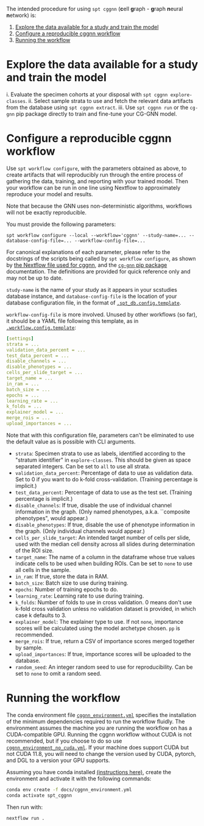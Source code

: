 The intended procedure for using `spt cggnn` (**c**ell **g**raph - **g**raph **n**eural **n**etwork) is:

1. [Explore the data available for a study and train the model](#explore-the-data-available-for-a-study-and-train-the-model)
2. [Configure a reproducible cggnn workflow](#configure-a-reproducible-cggnn-workflow)
3. [Running the workflow](#running-the-workflow)

# Explore the data available for a study and train the model

i. Evaluate the specimen cohorts at your disposal with `spt cggnn explore-classes`.
ii. Select sample strata to use and fetch the relevant data artifacts from the database using `spt cggnn extract`.
iii. Use `spt cggnn run` or the `cg-gnn` pip package directly to train and fine-tune your CG-GNN model.

# Configure a reproducible cggnn workflow

Use `spt workflow configure`, with the parameters obtained as above, to create artifacts that will reproducibly run through the entire process of gathering the data, training, and reporting with your trained model. Then your workflow can be run in one line using Nextflow to approximately reproduce your model and results.

Note that because the GNN uses non-deterministic algorithms, workflows will not be exactly reproducible.

You must provide the following parameters:

```
spt workflow configure --local --workflow='cggnn' --study-name=... --database-config-file=... --workflow-config-file=...
```

For canonical explanations of each parameter, please refer to the docstrings of the scripts being called by `spt workflow configure`, as shown by [the Nextflow file used for cggnn](spatialprofilingtoolbox/workflow/assets/cggnn.nf), and the [`cg-gnn` pip package](https://pypi.org/project/cg-gnn/) documentation. The definitions are provided for quick reference only and may not be up to date.

`study-name` is the name of your study as it appears in your scstudies database instance, and `database-config-file` is the location of your database configuration file, in the format of [`.spt_db.config.template`](https://github.com/nadeemlab/SPT/blob/main/spatialprofilingtoolbox/workflow/assets/.spt_db.config.template).

`workflow-config-file` is more involved. Unused by other workflows (so far), it should be a YAML file following this template, as in [`.workflow.config.template`](https://github.com/nadeemlab/SPT/blob/main/spatialprofilingtoolbox/workflow/assets/.workflow.config.template):

```yaml
[settings]
strata = ...
validation_data_percent = ...
test_data_percent = ...
disable_channels = ...
disable_phenotypes = ...
cells_per_slide_target = ...
target_name = ...
in_ram = ...
batch_size = ...
epochs = ...
learning_rate = ...
k_folds = ...
explainer_model = ...
merge_rois = ...
upload_importances = ...
```

Note that with this configuration file, parameters can't be eliminated to use the default value as is possible with CLI arguments.

* `strata`: Specimen strata to use as labels, identified according to the "stratum identifier" in `explore-classes`. This should be given as space separated integers. Can be set to `all` to use all strata.
* `validation_data_percent`: Percentage of data to use as validation data. Set to 0 if you want to do k-fold cross-validation. (Training percentage is implicit.)
* `test_data_percent`: Percentage of data to use as the test set. (Training percentage is implicit.)
* `disable_channels`: If true, disable the use of individual channel information in the graph. (Only named phenotypes, a.k.a. ``composite phenotypes", would appear.)
* `disable_phenotypes`: If true, disable the use of phenotype information in the graph. (Only individual channels would appear.)
* `cells_per_slide_target`: An intended target number of cells per slide, used with the median cell density across all slides during determination of the ROI size.
* `target_name`: The name of a column in the dataframe whose true values indicate cells to be used when building ROIs. Can be set to `none` to use all cells in the sample.
* `in_ram`: If true, store the data in RAM.
* `batch_size`: Batch size to use during training.
* `epochs`: Number of training epochs to do.
* `learning_rate`: Learning rate to use during training.
* `k_folds`: Number of folds to use in cross validation. 0 means don't use k-fold cross validation unless no validation dataset is provided, in which case k defaults to 3.
* `explainer_model`: The explainer type to use. If not `none`, importance scores will be calculated using the model archetype chosen. `pp` is recommended.
* `merge_rois`: If true, return a CSV of importance scores merged together by sample.
* `upload_importances`: If true, importance scores will be uploaded to the database.
* `random_seed`: An integer random seed to use for reproducibility. Can be set to `none` to omit a random seed.

# Running the workflow

The conda environment file [`cggnn_environment.yml`](cggnn_environment.yml) specifies the installation of the minimum dependencies required to run the workflow fluidly. The environment assumes the machine you are running the workflow on has a CUDA-compatible GPU. Running the cggnn workflow without CUDA is not recommended, but if you choose to do so use [`cggnn_environment_no_cuda.yml`](cggnn_environment_no_cuda.yml). If your machine does support CUDA but not CUDA 11.8, you will need to change the version used by CUDA, pytorch, and DGL to a version your GPU supports.

Assuming you have conda installed [(instructions here)](https://conda.io/projects/conda/en/latest/user-guide/install/index.html), create the environment and activate it with the following commands:

```sh
conda env create -f docs/cggnn_environment.yml
conda activate spt_cggnn
```

Then run with:
```sh
nextflow run .
```
